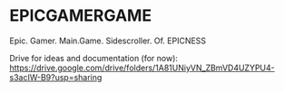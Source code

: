 # EPICGAMERGAME
Epic. Gamer. Main.Game. Sidescroller. Of. EPICNESS

Drive for ideas and documentation (for now): https://drive.google.com/drive/folders/1A81UNiyVN_ZBmVD4UZYPU4-s3acIW-B9?usp=sharing
